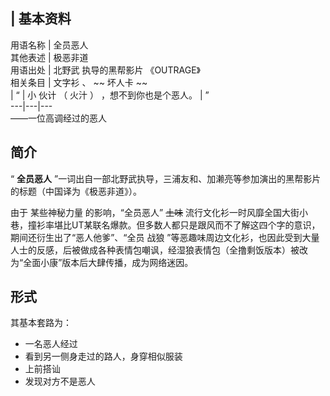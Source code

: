 |  **基本资料**  
---  
用语名称  |  全员恶人   
其他表述  |  极恶非道   
用语出处  |  北野武  执导的黑帮影片  《OUTRAGE》   
相关条目  |  文字衫  、 ~~ 坏人卡  ~~  
|  “  |  小  伙计  （  火汁  ）  ，想不到你也是个恶人。  |  ”   
---|---|---  
——一位高调经过的恶人  
  
##  简介

“ **全员恶人** ”一词出自一部北野武执导，三浦友和、加濑亮等参加演出的黑帮影片的标题（中国译为《极恶非道》）。

由于  某些神秘力量  的影响，“全员恶人” ~~土味~~
流行文化衫一时风靡全国大街小巷，撞衫率堪比UT某联名爆款。但多数人都只是跟风而不了解这四个字的意识，期间还衍生出了“恶人他爹”、“全员  战狼
”等恶趣味周边文化衫，也因此受到大量人士的反感，后被做成各种表情包嘲讽，经湿狼表情包（全撸剩饭版本）被改为“全面小康”版本后大肆传播，成为网络迷因。

##  形式

其基本套路为：

  * 一名恶人经过 
  * 看到另一侧身走过的路人，身穿相似服装 
  * 上前搭讪 
  * 发现对方不是恶人 

  